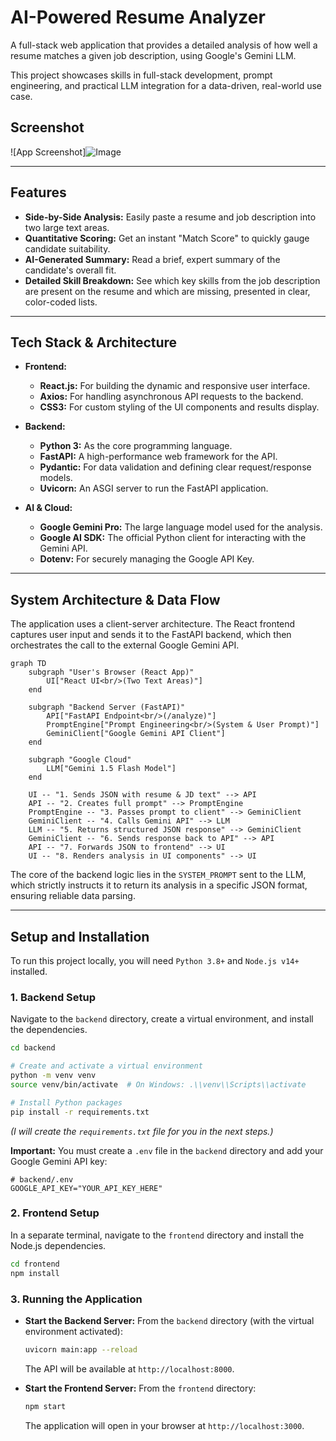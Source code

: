 # AI-Powered Resume Analyzer

A full-stack web application that provides a detailed analysis of how well a resume matches a given job description, using Google's Gemini LLM.

This project showcases skills in full-stack development, prompt engineering, and practical LLM integration for a data-driven, real-world use case.

## Screenshot

![App Screenshot]![Image](https://github.com/user-attachments/assets/9ae7c4d1-d27c-49b7-996d-043f052715d2) 

---

## Features

-   **Side-by-Side Analysis:** Easily paste a resume and job description into two large text areas.
-   **Quantitative Scoring:** Get an instant "Match Score" to quickly gauge candidate suitability.
-   **AI-Generated Summary:** Read a brief, expert summary of the candidate's overall fit.
-   **Detailed Skill Breakdown:** See which key skills from the job description are present on the resume and which are missing, presented in clear, color-coded lists.

---

## Tech Stack & Architecture

-   **Frontend:**
    -   **React.js:** For building the dynamic and responsive user interface.
    -   **Axios:** For handling asynchronous API requests to the backend.
    -   **CSS3:** For custom styling of the UI components and results display.

-   **Backend:**
    -   **Python 3:** As the core programming language.
    -   **FastAPI:** A high-performance web framework for the API.
    -   **Pydantic:** For data validation and defining clear request/response models.
    -   **Uvicorn:** An ASGI server to run the FastAPI application.

-   **AI & Cloud:**
    -   **Google Gemini Pro:** The large language model used for the analysis.
    -   **Google AI SDK:** The official Python client for interacting with the Gemini API.
    -   **Dotenv:** For securely managing the Google API Key.

---

## System Architecture & Data Flow

The application uses a client-server architecture. The React frontend captures user input and sends it to the FastAPI backend, which then orchestrates the call to the external Google Gemini API.

```mermaid
graph TD
    subgraph "User's Browser (React App)"
        UI["React UI<br/>(Two Text Areas)"]
    end

    subgraph "Backend Server (FastAPI)"
        API["FastAPI Endpoint<br/>(/analyze)"]
        PromptEngine["Prompt Engineering<br/>(System & User Prompt)"]
        GeminiClient["Google Gemini API Client"]
    end
    
    subgraph "Google Cloud"
        LLM["Gemini 1.5 Flash Model"]
    end

    UI -- "1. Sends JSON with resume & JD text" --> API
    API -- "2. Creates full prompt" --> PromptEngine
    PromptEngine -- "3. Passes prompt to client" --> GeminiClient
    GeminiClient -- "4. Calls Gemini API" --> LLM
    LLM -- "5. Returns structured JSON response" --> GeminiClient
    GeminiClient -- "6. Sends response back to API" --> API
    API -- "7. Forwards JSON to frontend" --> UI
    UI -- "8. Renders analysis in UI components" --> UI
```

The core of the backend logic lies in the `SYSTEM_PROMPT` sent to the LLM, which strictly instructs it to return its analysis in a specific JSON format, ensuring reliable data parsing.

---

## Setup and Installation

To run this project locally, you will need `Python 3.8+` and `Node.js v14+` installed.

### 1. Backend Setup

Navigate to the `backend` directory, create a virtual environment, and install the dependencies.

```bash
cd backend

# Create and activate a virtual environment
python -m venv venv
source venv/bin/activate  # On Windows: .\\venv\\Scripts\\activate

# Install Python packages
pip install -r requirements.txt
```
*(I will create the `requirements.txt` file for you in the next steps.)*

**Important:** You must create a `.env` file in the `backend` directory and add your Google Gemini API key:
```
# backend/.env
GOOGLE_API_KEY="YOUR_API_KEY_HERE"
```

### 2. Frontend Setup

In a separate terminal, navigate to the `frontend` directory and install the Node.js dependencies.

```bash
cd frontend
npm install
```

### 3. Running the Application

-   **Start the Backend Server:** From the `backend` directory (with the virtual environment activated):
    ```bash
    uvicorn main:app --reload
    ```
    The API will be available at `http://localhost:8000`.

-   **Start the Frontend Server:** From the `frontend` directory:
    ```bash
    npm start
    ```
    The application will open in your browser at `http://localhost:3000`. 